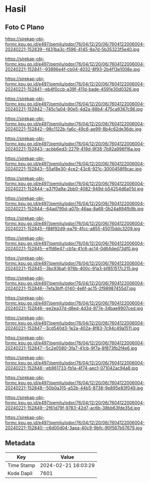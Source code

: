 # Hasil

## Foto C Plano

https://sirekap-obj-formc.kpu.go.id/e497/pemilu/pdpr/76/04/12/20/06/7604122006004-20240221-152839--f431ba3c-f596-4145-8a7d-5b35323f5e40.jpg

https://sirekap-obj-formc.kpu.go.id/e497/pemilu/pdpr/76/04/12/20/06/7604122006004-20240221-152841--93896e4f-cb04-4032-8f93-2b4f13e1008e.jpg

https://sirekap-obj-formc.kpu.go.id/e497/pemilu/pdpr/76/04/12/20/06/7604122006004-20240221-152841--eb4f0ccb-a39f-411d-bade-4591e30d0326.jpg

https://sirekap-obj-formc.kpu.go.id/e497/pemilu/pdpr/76/04/12/20/06/7604122006004-20240221-152842--745c1a04-90e5-4d2a-88b4-475ca9367c96.jpg

https://sirekap-obj-formc.kpu.go.id/e497/pemilu/pdpr/76/04/12/20/06/7604122006004-20240221-152842--98c1122b-fa6c-49c6-ae99-8b4c62de36dc.jpg

https://sirekap-obj-formc.kpu.go.id/e497/pemilu/pdpr/76/04/12/20/06/7604122006004-20240221-152843--acbb6ed3-2279-419d-9f38-7b92a996f16a.jpg

https://sirekap-obj-formc.kpu.go.id/e497/pemilu/pdpr/76/04/12/20/06/7604122006004-20240221-152843--55af8e30-4ce2-43c6-921c-3000458f9cac.jpg

https://sirekap-obj-formc.kpu.go.id/e497/pemilu/pdpr/76/04/12/20/06/7604122006004-20240221-152844--a37f0a9a-2bb0-4082-949d-b54254d6a01d.jpg

https://sirekap-obj-formc.kpu.go.id/e497/pemilu/pdpr/76/04/12/20/06/7604122006004-20240221-152844--64ad795d-a07b-46aa-8a68-0b24a894fb9b.jpg

https://sirekap-obj-formc.kpu.go.id/e497/pemilu/pdpr/76/04/12/20/06/7604122006004-20240221-152845--f88f92d9-ea76-4fcc-a855-45015ddc3209.jpg

https://sirekap-obj-formc.kpu.go.id/e497/pemilu/pdpr/76/04/12/20/06/7604122006004-20240221-152845--e1fd6e47-cb1a-41c6-ac14-0d64ded73df0.jpg

https://sirekap-obj-formc.kpu.go.id/e497/pemilu/pdpr/76/04/12/20/06/7604122006004-20240221-152845--3bc93baf-976b-400c-91a3-bf851517c215.jpg

https://sirekap-obj-formc.kpu.go.id/e497/pemilu/pdpr/76/04/12/20/06/7604122006004-20240221-152846--7efa3bff-0140-4e6f-ac15-2f98987455d7.jpg

https://sirekap-obj-formc.kpu.go.id/e497/pemilu/pdpr/76/04/12/20/06/7604122006004-20240221-152846--ee2ea37d-d8ed-4d3d-977e-34bae9907ced.jpg

https://sirekap-obj-formc.kpu.go.id/e497/pemilu/pdpr/76/04/12/20/06/7604122006004-20240221-152847--3cd540d3-1e2a-402a-8f83-7c94c49a1511.jpg

https://sirekap-obj-formc.kpu.go.id/e497/pemilu/pdpr/76/04/12/20/06/7604122006004-20240221-152847--5c2e0580-3fa7-41cb-9f7a-8f873fb2f4e6.jpg

https://sirekap-obj-formc.kpu.go.id/e497/pemilu/pdpr/76/04/12/20/06/7604122006004-20240221-152848--eb961733-fb1a-4f74-aec1-071042ac94a8.jpg

https://sirekap-obj-formc.kpu.go.id/e497/pemilu/pdpr/76/04/12/20/06/7604122006004-20240221-152848--50b0a315-a52b-44b5-8738-9e895e83f049.jpg

https://sirekap-obj-formc.kpu.go.id/e497/pemilu/pdpr/76/04/12/20/06/7604122006004-20240221-152849--2f61d79f-9783-42d7-ac6b-38bb63fde35d.jpg

https://sirekap-obj-formc.kpu.go.id/e497/pemilu/pdpr/76/04/12/20/06/7604122006004-20240221-152840--c6d00d04-3aea-40c9-9bfc-90f567b57679.jpg


## Metadata

| Key        | Value               |
| ---------- | ------------------- |
| Time Stamp | 2024-02-21 16:03:29 |
| Kode Dapil | 7601                |



